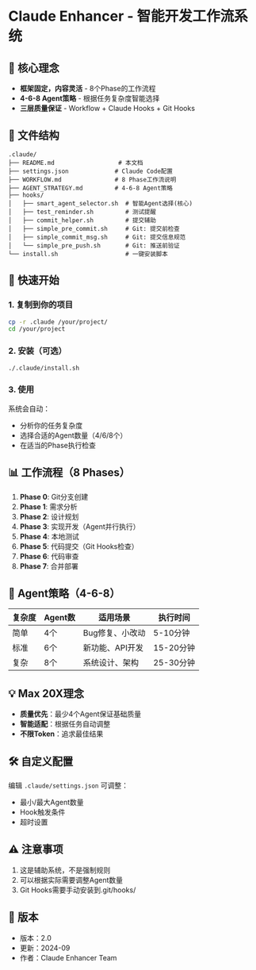 # Claude Enhancer - 智能开发工作流系统

## 🎯 核心理念
- **框架固定，内容灵活** - 8个Phase的工作流程
- **4-6-8 Agent策略** - 根据任务复杂度智能选择
- **三层质量保证** - Workflow + Claude Hooks + Git Hooks

## 📁 文件结构
```
.claude/
├── README.md                  # 本文档
├── settings.json             # Claude Code配置
├── WORKFLOW.md               # 8 Phase工作流说明
├── AGENT_STRATEGY.md         # 4-6-8 Agent策略
├── hooks/
│   ├── smart_agent_selector.sh  # 智能Agent选择(核心)
│   ├── test_reminder.sh         # 测试提醒
│   ├── commit_helper.sh         # 提交辅助
│   ├── simple_pre_commit.sh     # Git: 提交前检查
│   ├── simple_commit_msg.sh     # Git: 提交信息规范
│   └── simple_pre_push.sh       # Git: 推送前验证
└── install.sh                   # 一键安装脚本
```

## 🚀 快速开始

### 1. 复制到你的项目
```bash
cp -r .claude /your/project/
cd /your/project
```

### 2. 安装（可选）
```bash
./.claude/install.sh
```

### 3. 使用
系统会自动：
- 分析你的任务复杂度
- 选择合适的Agent数量（4/6/8个）
- 在适当的Phase执行检查

## 📊 工作流程（8 Phases）

1. **Phase 0**: Git分支创建
2. **Phase 1**: 需求分析
3. **Phase 2**: 设计规划
4. **Phase 3**: 实现开发（Agent并行执行）
5. **Phase 4**: 本地测试
6. **Phase 5**: 代码提交（Git Hooks检查）
7. **Phase 6**: 代码审查
8. **Phase 7**: 合并部署

## 🤖 Agent策略（4-6-8）

| 复杂度 | Agent数 | 适用场景 | 执行时间 |
|--------|---------|----------|----------|
| 简单 | 4个 | Bug修复、小改动 | 5-10分钟 |
| 标准 | 6个 | 新功能、API开发 | 15-20分钟 |
| 复杂 | 8个 | 系统设计、架构 | 25-30分钟 |

## 💡 Max 20X理念

- **质量优先**：最少4个Agent保证基础质量
- **智能适配**：根据任务自动调整
- **不限Token**：追求最佳结果

## 🛠️ 自定义配置

编辑 `.claude/settings.json` 可调整：
- 最小/最大Agent数量
- Hook触发条件
- 超时设置

## ⚠️ 注意事项

1. 这是辅助系统，不是强制规则
2. 可以根据实际需要调整Agent数量
3. Git Hooks需要手动安装到.git/hooks/

## 📝 版本

- 版本：2.0
- 更新：2024-09
- 作者：Claude Enhancer Team